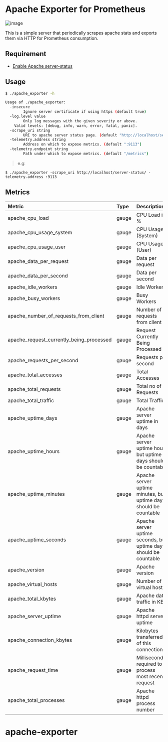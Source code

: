 # Apache Exporter for Prometheus

![image](https://user-images.githubusercontent.com/7112075/30365549-acc919e0-989a-11e7-9c31-b9b7e9a5b036.png)

This is a simple server that periodically scrapes apache stats and exports them via HTTP for Prometheus
consumption.

## Requirement

- [Enable Apache server-status](https://unix.stackexchange.com/questions/153915/enable-server-status-on-my-web-server)


## Usage

```bash
$ ./apache_exporter -h

Usage of ./apache_exporter:
  -insecure
    	Ignore server certificate if using https (default true)
  -log.level value
    	Only log messages with the given severity or above.
	Valid levels: [debug, info, warn, error, fatal, panic].
  -scrape_uri string
    	URI to apache server status page. (default "http://localhost/server-status")
  -telemetry.address string
    	Address on which to expose metrics. (default ":9113")
  -telemetry.endpoint string
    	Path under which to expose metrics. (default "/metrics")
```

> e.g:
```
$ ./apache_exporter -scrape_uri http://localhost/server-status/ -telemetry.address :9113
```

## Metrics 

| Metric	        | Type  | Descriptions  |
|:------------------|:------|:--------------|
| apache_cpu_load | gauge | CPU Load in % |
| apache_cpu_usage_system | gauge | CPU Usage (System) |
| apache_cpu_usage_user | gauge | CPU Usage (User) |
| apache_data_per_request | gauge | Data per request |
| apache_data_per_second | gauge | Data per second |
| apache_idle_workers | gauge | Idle Workers |
| apache_busy_workers | gauge | Busy Workers |
| apache_number_of_requests_from_client | gauge | Number of requests from client |
| apache_request_currently_being_processed | gauge | Request Currently Being Processed |
| apache_requests_per_second | gauge | Requests per second |
| apache_total_accesses | gauge | Total Accesses |
| apache_total_requests | gauge | Total no of Requests |
| apache_total_traffic | gauge | Total Traffic |
| apache_uptime_days | gauge | Apache server uptime in days |
| apache_uptime_hours | gauge | Apache server uptime hour, but uptime days should be countable |
| apache_uptime_minutes | gauge | Apache server uptime minutes, but uptime days should be countable |
| apache_uptime_seconds | gauge | Apache server uptime seconds, but uptime days should be countable |
| apache_version | gauge | Apache version |
| apache_virtual_hosts | gauge | Number of virtual hosts |
| apache_total_kbytes | gauge | Apache data traffic in KB |
| apache_server_uptime | gauge | Apache httpd server uptime |
| apache_connection_kbytes | gauge | Kilobytes transferred of this connection |
| apache_request_time | gauge | Milliseconds required to process most recent request |
| apache_total_processes | gauge | Apache httpd process number |
# apache-exporter
